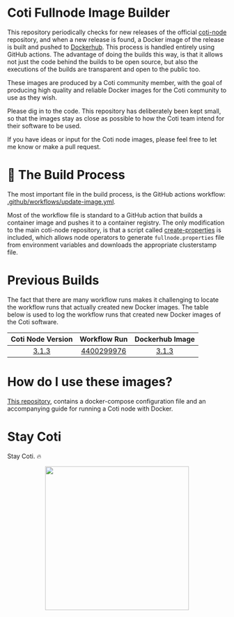 # Coti Fullnode Image Builder

This repository periodically checks for new releases of the official [coti-node](https://github.com/coti-io/coti-node/releases) repository, and when a new release is found, a Docker image of the release is built and pushed to [Dockerhub](https://hub.docker.com/r/atomnode/coti-node/tags). This process is handled entirely using GitHub actions. The advantage of doing the builds this way, is that it allows not just the code behind the builds to be open source, but also the executions of the builds are transparent and open to the public too. 

These images are produced by a Coti community member, with the goal of producing high quality and reliable Docker images for the Coti community to use as they wish.

Please dig in to the code. This repository has deliberately been kept small, so that the images stay as close as possible to how the Coti team intend for their software to be used. 

If you have ideas or input for the Coti node images, please feel free to let me know or make a pull request.

# 🔨 The Build Process

The most important file in the build process, is the GitHub actions workflow: [.github/workflows/update-image.yml](https://github.com/tj-wells/coti-node-images/blob/master/.github/workflows/update-image.yml). 

Most of the workflow file is standard to a GitHub action that builds a container image and pushes it to a container registry. The only modification to the main coti-node repository, is that a script called [create-properties](https://github.com/tj-wells/coti-node-images/blob/master/create-properties) is included, which allows node operators to generate `fullnode.properties` file from environment variables and downloads the appropriate clusterstamp file.

# Previous Builds

The fact that there are many workflow runs makes it challenging to locate the workflow runs that actually created new Docker images. The table below is used to log the workflow runs that created new Docker images of the Coti software.

| Coti Node Version |                                          Workflow Run                                          |                                                                            Dockerhub Image                                                                             |
| :---------------: | :--------------------------------------------------------------------------------------------: | :--------------------------------------------------------------------------------------------------------------------------------------------------------------------: |
|       [3.1.3](https://github.com/coti-io/coti-node/releases/tag/3.1.3)       | [4400299976](https://github.com/tomjwells/coti-node-images/actions/runs/4400299976) | [3.1.3](https://hub.docker.com/layers/atomnode/coti-node/3.1.3/images/sha256-f5f7e78d8e03fbda62f6840eda2efd2610db9029d0f60b3696bc5cf8b3d44a3f?context=repo) |

# How do I use these images?

[This repository](https://github.com/tomjwells/coti-node), contains a docker-compose configuration file and an accompanying guide for running a Coti node with Docker.

# Stay Coti

Stay Coti. ️‍🔥

<p align="center"><a href="https://atomnode.tomoswells.com" target="_blank"><img src="https://media.discordapp.net/attachments/465686348234358804/1088843067425050784/atoms-3-01.png?width=852&height=850" style="width: 330px"></a></p>
